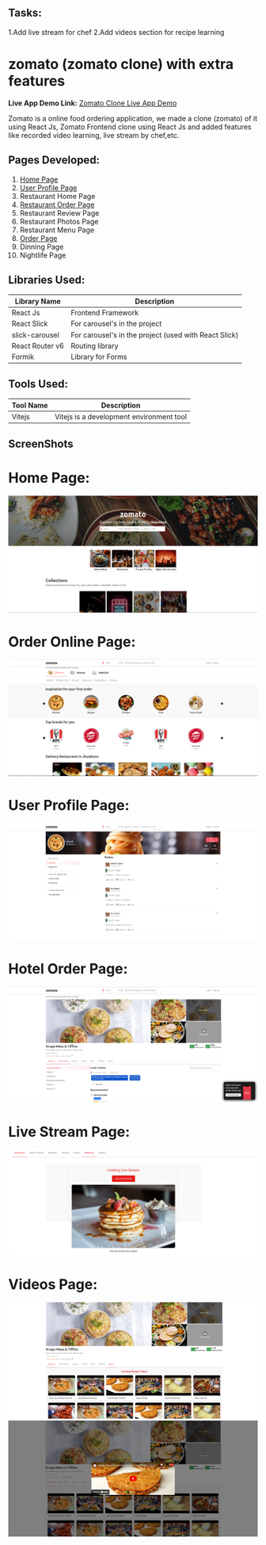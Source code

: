 ## Tasks:
1.Add live stream for chef
2.Add videos section for recipe learning

# zomato (zomato clone) with extra features

**Live App Demo Link:** [Zomato Clone Live App Demo](https://zomato-clonetest.vercel.app/)

Zomato is a online food ordering application, we made a clone (zomato) of it using React Js, Zomato Frontend clone using React Js and added features like recorded video learning, live stream by chef,etc.


## Pages Developed:

1. [Home Page](#home-page)    
3. [User Profile Page](#user-profile-page)   
4. Restaurant Home Page 
5. [Restaurant Order Page](#hotel-order-page)   
6. Restaurant Review Page
7. Restaurant Photos Page
8. Restaurant Menu Page   
10. [Order Page](#order-online-page)  
11. Dinning Page
12. Nightlife Page

## Libraries Used:

| Library Name | Description |
| ------------ | ----------- |
| React Js     | Frontend Framework |
| React Slick  | For carousel's in the project |
| slick-carousel  | For carousel's in the project (used with React Slick) |
| React Router v6  | Routing library  |
| Formik  | Library for Forms |

## Tools Used:

| Tool Name | Description |
| ----------- | ----------- |
| Vitejs    | Vitejs is a development environment tool |


## ScreenShots

# Home Page:

<img src="Project Images/Home.png" />



# Order Online Page:

<img src="Project Images/OrderOnlinePage.png" />


# User Profile Page:

<img src="Project Images/UserProfilePage.png" />


# Hotel Order Page:

<img src="Project Images/HotelOrderPage.png" />

# Live Stream Page:

<img src="Project Images/livestream.png" />

# Videos Page:

<img src="Project Images/videos.png" />
<img src="Project Images/play.png" />

